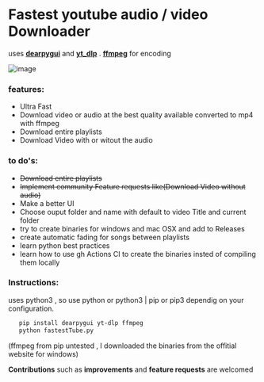 # Fastest youtube audio / video Downloader
uses **[dearpygui](https://pypi.org/project/dearpygui/#dear-pygui)** and **[yt_dlp](https://pypi.org/project/yt-dlp/)** . **[ffmpeg](https://ffmpeg.org/)** for encoding

![image](https://user-images.githubusercontent.com/17380530/147417071-0b75581f-d40f-4a3d-bfc7-0738694248ad.png)


### features:
* Ultra Fast 
* Download video or audio at the best quality available converted to mp4 with ffmpeg
* Download entire playlists
* Download Video with or witout the audio
### to do's:
   * ~~Download entire playlists~~
   * ~~Implement community Feature requests like(Download Video without audio)~~ 
   * Make a better UI
   * Choose ouput folder and name with default to video Title and current folder
   * try to create binaries for windows and mac OSX and add to Releases
   * create automatic fading for songs between playlists
   * learn python best practices
   * learn how to use gh Actions CI to create the binaries insted of compiling them locally

### Instructions:
uses python3 , so use python or python3 | pip or pip3 dependig on your configuration.
   ```bash
      pip install dearpygui yt-dlp ffmpeg
      python fastestTube.py
   ```
   (ffmpeg from pip untested , I downloaded the binaries from the offitial website for windows)

**Contributions**  such as **improvements** and **feature requests** are welcomed